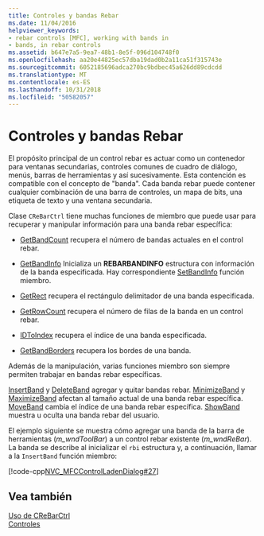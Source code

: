 ```yaml
---
title: Controles y bandas Rebar
ms.date: 11/04/2016
helpviewer_keywords:
- rebar controls [MFC], working with bands in
- bands, in rebar controls
ms.assetid: b647e7a5-9ea7-48b1-8e5f-096d104748f0
ms.openlocfilehash: aa20e44825ec57dba19dad0b2a11ca51f315743e
ms.sourcegitcommit: 6052185696adca270bc9bdbec45a626dd89cdcdd
ms.translationtype: MT
ms.contentlocale: es-ES
ms.lasthandoff: 10/31/2018
ms.locfileid: "50582057"
---
```

# <a name="rebar-controls-and-bands"></a>Controles y bandas Rebar

El propósito principal de un control rebar es actuar como un contenedor para ventanas secundarias, controles comunes de cuadro de diálogo, menús, barras de herramientas y así sucesivamente. Esta contención es compatible con el concepto de "banda". Cada banda rebar puede contener cualquier combinación de una barra de controles, un mapa de bits, una etiqueta de texto y una ventana secundaria.

Clase `CReBarCtrl` tiene muchas funciones de miembro que puede usar para recuperar y manipular información para una banda rebar específica:

- [GetBandCount](../mfc/reference/crebarctrl-class.md#getbandcount) recupera el número de bandas actuales en el control rebar.

- [GetBandInfo](../mfc/reference/crebarctrl-class.md#getbandinfo) Inicializa un **REBARBANDINFO** estructura con información de la banda especificada. Hay correspondiente [SetBandInfo](../mfc/reference/crebarctrl-class.md#setbandinfo) función miembro.

- [GetRect](../mfc/reference/crebarctrl-class.md#getrect) recupera el rectángulo delimitador de una banda especificada.

- [GetRowCount](../mfc/reference/crebarctrl-class.md#getrowcount) recupera el número de filas de la banda en un control rebar.

- [IDToIndex](../mfc/reference/crebarctrl-class.md#idtoindex) recupera el índice de una banda especificada.

- [GetBandBorders](../mfc/reference/crebarctrl-class.md#getbandborders) recupera los bordes de una banda.

Además de la manipulación, varias funciones miembro son siempre permiten trabajar en bandas rebar específicas.

[InsertBand](../mfc/reference/crebarctrl-class.md#insertband) y [DeleteBand](../mfc/reference/crebarctrl-class.md#deleteband) agregar y quitar bandas rebar. [MinimizeBand](../mfc/reference/crebarctrl-class.md#minimizeband) y [MaximizeBand](../mfc/reference/crebarctrl-class.md#maximizeband) afectan al tamaño actual de una banda rebar específica. [MoveBand](../mfc/reference/crebarctrl-class.md#moveband) cambia el índice de una banda rebar específica. [ShowBand](../mfc/reference/crebarctrl-class.md#showband) muestra u oculta una banda rebar del usuario.

El ejemplo siguiente se muestra cómo agregar una banda de la barra de herramientas (*m_wndToolBar*) a un control rebar existente (*m_wndReBar*). La banda se describe al inicializar el `rbi` estructura y, a continuación, llamar a la `InsertBand` función miembro:

[!code-cpp[NVC_MFCControlLadenDialog#27](../mfc/codesnippet/cpp/rebar-controls-and-bands_1.cpp)]

## <a name="see-also"></a>Vea también

[Uso de CReBarCtrl](../mfc/using-crebarctrl.md)<br/>
[Controles](../mfc/controls-mfc.md)

